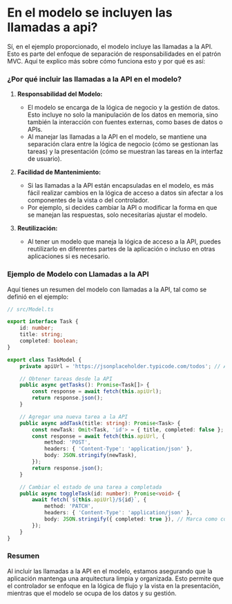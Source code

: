 # En el modelo se incluyen las llamadas a api?

Sí, en el ejemplo proporcionado, el modelo incluye las llamadas a la API. Esto es parte del enfoque de separación de responsabilidades en el patrón MVC. Aquí te explico más sobre cómo funciona esto y por qué es así:

### ¿Por qué incluir las llamadas a la API en el modelo?

1. **Responsabilidad del Modelo:**
   - El modelo se encarga de la lógica de negocio y la gestión de datos. Esto incluye no solo la manipulación de los datos en memoria, sino también la interacción con fuentes externas, como bases de datos o APIs.
   - Al manejar las llamadas a la API en el modelo, se mantiene una separación clara entre la lógica de negocio (cómo se gestionan las tareas) y la presentación (cómo se muestran las tareas en la interfaz de usuario).

2. **Facilidad de Mantenimiento:**
   - Si las llamadas a la API están encapsuladas en el modelo, es más fácil realizar cambios en la lógica de acceso a datos sin afectar a los componentes de la vista o del controlador.
   - Por ejemplo, si decides cambiar la API o modificar la forma en que se manejan las respuestas, solo necesitarías ajustar el modelo.

3. **Reutilización:**
   - Al tener un modelo que maneja la lógica de acceso a la API, puedes reutilizarlo en diferentes partes de la aplicación o incluso en otras aplicaciones si es necesario.

### Ejemplo de Modelo con Llamadas a la API

Aquí tienes un resumen del modelo con llamadas a la API, tal como se definió en el ejemplo:

```typescript
// src/Model.ts

export interface Task {
    id: number;
    title: string;
    completed: boolean;
}

export class TaskModel {
    private apiUrl = 'https://jsonplaceholder.typicode.com/todos'; // API ficticia

    // Obtener tareas desde la API
    public async getTasks(): Promise<Task[]> {
        const response = await fetch(this.apiUrl);
        return response.json();
    }

    // Agregar una nueva tarea a la API
    public async addTask(title: string): Promise<Task> {
        const newTask: Omit<Task, 'id'> = { title, completed: false };
        const response = await fetch(this.apiUrl, {
            method: 'POST',
            headers: { 'Content-Type': 'application/json' },
            body: JSON.stringify(newTask),
        });
        return response.json();
    }

    // Cambiar el estado de una tarea a completada
    public async toggleTask(id: number): Promise<void> {
        await fetch(`${this.apiUrl}/${id}`, {
            method: 'PATCH',
            headers: { 'Content-Type': 'application/json' },
            body: JSON.stringify({ completed: true }), // Marca como completada
        });
    }
}
```

### Resumen

Al incluir las llamadas a la API en el modelo, estamos asegurando que la aplicación mantenga una arquitectura limpia y organizada.
Esto permite que el controlador se enfoque en la lógica de flujo y la vista en la presentación, mientras 
que el modelo se ocupa de los datos y su gestión. 

